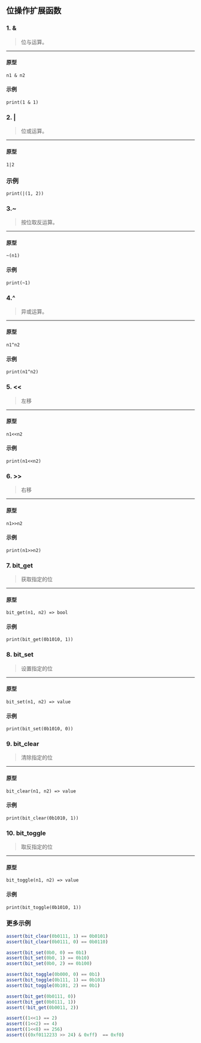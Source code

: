 ﻿## 位操作扩展函数

### 1. &

> 位与运算。
----------------------------

#### 原型

```
n1 & n2
```

#### 示例

```
print(1 & 1)
```

### 2. |

> 位或运算。
----------------------------

#### 原型

```
1|2
```

### 示例

```
print(|(1, 2))
```

### 3.~

> 按位取反运算。
----------------------------

#### 原型

```
~(n1)
```

#### 示例

```
print(~1)
```

### 4.^

> 异或运算。
----------------------------

#### 原型

```
n1^n2
```

#### 示例

```
print(n1^n2)
```

### 5. <<

> 左移
----------------------------

#### 原型

```
n1<<n2
```

#### 示例

```
print(n1<<n2)
```

### 6. >>

> 右移
----------------------------

#### 原型

```
n1>>n2
```

#### 示例

```
print(n1>>n2)
```

### 7. bit_get

> 获取指定的位
----------------------------

#### 原型

```
bit_get(n1, n2) => bool
```

#### 示例

```
print(bit_get(0b1010, 1))
```

### 8. bit_set

> 设置指定的位
----------------------------

#### 原型

```
bit_set(n1, n2) => value
```

#### 示例

```
print(bit_set(0b1010, 0))
```

### 9. bit_clear

> 清除指定的位
----------------------------

#### 原型

```
bit_clear(n1, n2) => value
```

#### 示例

```
print(bit_clear(0b1010, 1))
```

### 10. bit_toggle

> 取反指定的位
----------------------------

#### 原型

```
bit_toggle(n1, n2) => value
```

#### 示例

```
print(bit_toggle(0b1010, 1))
```

### 更多示例

```js
assert(bit_clear(0b0111, 1) == 0b0101)
assert(bit_clear(0b0111, 0) == 0b0110)

assert(bit_set(0b0, 0) == 0b1)
assert(bit_set(0b0, 1) == 0b10)
assert(bit_set(0b0, 2) == 0b100)

assert(bit_toggle(0b000, 0) == 0b1)
assert(bit_toggle(0b111, 1) == 0b101)
assert(bit_toggle(0b101, 2) == 0b1)

assert(bit_get(0b0111, 0))
assert(bit_get(0b0111, 1))
assert(!bit_get(0b0011, 2))

assert((1<<1) == 2)
assert((1<<2) == 4)
assert((1<<8) == 256)
assert(((0xf0112233 >> 24) & 0xff)  == 0xf0)
```
